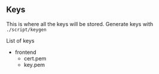 Keys
---

This is where all the keys will be stored.
Generate keys with `./script/keygen`

List of keys

- frontend
  - cert.pem
  - key.pem
